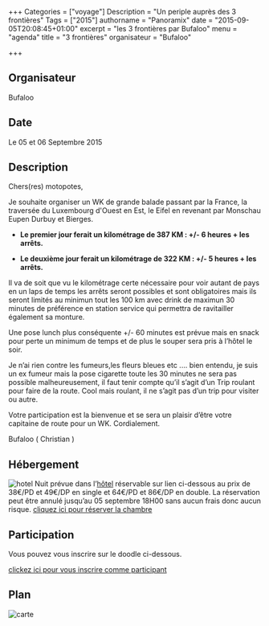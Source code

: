 +++
Categories = ["voyage"]
Description = "Un periple auprès des 3 frontières"
Tags = ["2015"]
authorname = "Panoramix"
date = "2015-09-05T20:08:45+01:00"
excerpt = "les 3 frontières par Bufaloo"
menu = "agenda"
title = "3 frontières"
organisateur = "Bufaloo"

+++

## Organisateur
Bufaloo

## Date
Le 05 et 06 Septembre 2015

## Description

Chers(res) motopotes,

Je souhaite organiser un WK de grande balade passant par la France, la traversée du Luxembourg d'Ouest en Est, le Eifel en revenant par Monschau Eupen Durbuy et Bierges.

- **Le premier jour ferait un kilométrage de 387 KM : +/- 6 heures + les arrêts.**


- **Le deuxième jour ferait un kilométrage de 322 KM : +/- 5 heures + les arrêts.**

Il va de soit que vu le kilométrage certe nécessaire pour voir autant de pays en un laps de temps les arrêts seront possibles et sont obligatoires mais ils seront limités au minimun tout les 100 km avec drink de maximun 30 minutes de préférence en station service qui permettra de ravitailler également sa monture.

Une pose lunch plus conséquente +/- 60 minutes est prévue mais en snack pour perte un minimum de temps et de plus le souper sera pris à l’hôtel le soir.

Je n’ai rien contre les fumeurs,les fleurs bleues etc .... bien entendu, je suis un ex fumeur mais la pose cigarette toute les 30 minutes ne sera pas possible malheureusement, il faut tenir compte qu’il s’agit d’un Trip roulant pour faire de la route. Cool mais roulant, il ne s’agit pas d’un trip pour visiter ou autre.

Votre participation est la bienvenue et se sera un plaisir d’être votre capitaine de route pour un WK.
Cordialement.

Bufaloo ( Christian )

## Hébergement
![hotel](http://blick-ins-tal.de/assets/images/haus02.jpg)
Nuit prévue dans l’[hôtel](http://blick-ins-tal.de/html/fr/01-0indexfr.html) réservable sur lien ci-dessous au prix de 38€/PD et 49€/DP en single et 64€/PD et 86€/DP en double.
La réservation peut être annulé jusqu’au 05 septembre 18H00 sans aucun frais donc aucun risque.
[cliquez ici pour réserver la chambre](
http://www.booking.com/hotel/de/landgasthaus-blick-ins-tal.fr.html?aid=304142;sid=421414542ef61d0304acec73f7ef70d1;dcid=4;checkin=2015-09-05&checkout=2015-09-06&dist=0&group_adults=2&group_children=0&group_rooms=1&type=total&)

## Participation

Vous pouvez vous inscrire sur le doodle ci-dessous.

[clickez ici pour vous inscrire comme participant](http://doodle.com/bsnn6t795ds5285s)

## Plan
![carte](/img/carte_3frontieres.jpg)
